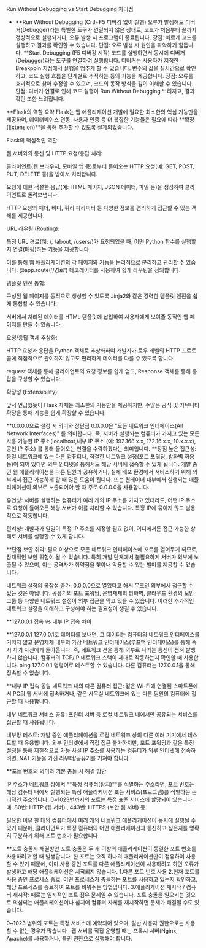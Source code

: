 Run Without Debugging vs Start Debugging 차이점
* **Run Without Debugging (Crtl+F5 디버깅 없이 실행)
오류가 발생해도 디버거(Debugger)라는 특별한 도구가 연결되지 않은 상태로, 코드가 처음부터 끝까지 정상적으로 실행되거나, 오류 발생 시 프로그램이 종료됩니다.
장점: 빠르게 코드를 실행하고 결과를 확인할 수 있습니다.
단점: 오류 발생 시 원인을 파악하기 힘듭니다.
**Start Debugging (F5 디버깅 시작)
코드를 실행하면서 동시에 디버거(Debugger)라는 도구를 연결하여 실행합니다. 
디버거는 사용자가 지정한 Breakpoin 지점에서 실행을 멈추게 할 수 있습니다. 
변수의 값을 실시간으로 확인하고, 코드 실행 흐름을 단계별로 추적하는 등의 기능을 제공합니다.
장점: 오류를 효과적으로 찾아 수정할 수 있으며, 코드의 동작 방식을 깊이 이해할 수 있습니다.
단점: 디버거 연결로 인해  코드 실행이  Run Without Debugging 느려지고, 결과 확인 또한 느려집니다.


**Flask의 역할 요약
Flask는 웹 애플리케이션 개발에 필요한 최소한의 핵심 기능만을 제공하며, 데이터베이스 연동, 사용자 인증 등 
더 복잡한 기능들은 필요에 따라 **확장(Extension)**을 통해 추가할 수 있도록 설계되었습니다.

Flask의 핵심적인 역할:

웹 서버와의 통신 및 HTTP 요청/응답 처리:

클라이언트(웹 브라우저, 모바일 앱 등)로부터 들어오는 HTTP 요청(예: GET, POST, PUT, DELETE 등)을 받아서 처리합니다.

요청에 대한 적절한 응답(예: HTML 페이지, JSON 데이터, 파일 등)을 생성하여 클라이언트로 돌려보냅니다.

HTTP 요청의 헤더, 바디, 쿼리 파라미터 등 다양한 정보를 편리하게 접근할 수 있는 객체를 제공합니다.

URL 라우팅 (Routing):

특정 URL 경로(예: /, /about, /users/<id>)가 요청되었을 때, 어떤 Python 함수를 실행할지 연결(매핑)하는 기능을 제공합니다.

이를 통해 웹 애플리케이션의 각 페이지와 기능을 논리적으로 분리하고 관리할 수 있습니다. @app.route('/경로') 데코레이터를 사용하여 쉽게 라우팅을 정의합니다.

템플릿 엔진 통합:

구성된 웹 페이지를 동적으로 생성할 수 있도록 Jinja2와 같은 강력한 템플릿 엔진을 쉽게 통합할 수 있습니다.

서버에서 처리된 데이터를 HTML 템플릿에 삽입하여 사용자에게 보여줄 동적인 웹 페이지를 만들 수 있습니다.

요청/응답 객체 추상화:

HTTP 요청과 응답을 Python 객체로 추상화하여 개발자가 로우 레벨의 HTTP 프로토콜에 직접적으로 관여하지 않고도 편리하게 데이터를 다룰 수 있도록 합니다.

request 객체를 통해 클라이언트의 요청 정보를 쉽게 얻고, Response 객체를 통해 응답을 구성할 수 있습니다.

확장성 (Extensibility):

앞서 언급했듯이 Flask 자체는 최소한의 기능만을 제공하지만, 수많은 공식 및 커뮤니티 확장을 통해 기능을 쉽게 확장할 수 있습니다.


**0.0.0.0으로 설정 시 의미와 장단점
0.0.0.0은 "모든 네트워크 인터페이스(All Network Interfaces)" 를 의미합니다.
즉, 서버가 실행되는 컴퓨터가 가지고 있는 모든 사용 가능한 IP 주소(localhost,내부 IP 주소 (예: 192.168.x.x, 172.16.x.x, 10.x.x.x),공인 IP 주소)
를 통해 들어오는 연결을 수락하겠다는 의미입니다.
**장점
높은 접근성:
동일 네트워크에 있는 다른 컴퓨터나, 적절한 네트워크 설정(포트 포워딩, 방화벽 허용 등)이 되어 있다면 외부 인터넷을 통해서도 해당 서버에 접속할 수 있게 됩니다.
개발 중인 웹 애플리케이션을 다른 팀원과 공유하거나, 실제 배포 환경에서 서비스하기 위해 외부에서 접근 가능하게 할 때 많은 도움이 됩니다.
또는 컨테이너 내부에서 실행되는 애플리케이션이 외부로 노출되어야 할 때 주로 0.0.0.0을 사용합니다.

유연성:
서버를 실행하는 컴퓨터가 여러 개의 IP 주소를 가지고 있더라도, 
어떤 IP 주소로 요청이 들어오든 해당 서버가 이를 처리할 수 있습니다. 특정 IP에 묶이지 않고 범용적으로 작동합니다.

편리성:
개발자가 일일이 특정 IP 주소를 지정할 필요 없이, 어디에서든 접근 가능한 상태로 서버를 실행할 수 있게 합니다.

**단점
보안 취약:
필요 이상으로 모든 네트워크 인터페이스에 포트를 열어두게 되므로, 잠재적인 보안 위험이 될 수 있습니다.
특히 개발 단계에서 불필요하게 서버가 외부에 노출될 수 있으며, 이는 공격자가 취약점을 찾아내 악용할 수 있는 빌미를 제공할 수 있습니다.

네트워크 설정의 복잡성 증가:
0.0.0.0으로 열었다고 해서 무조건 외부에서 접근할 수 있는 것은 아닙니다. 공유기의 포트 포워딩, 운영체제의 방화벽, 클라우드 환경의 보안 그룹 등 다양한 네트워크 설정이 외부 접근을 막고 있을 수 있습니다.
이러한 추가적인 네트워크 설정을 이해하고 구성해야 하는 필요성이 생길 수 있습니다.

**127.0.0.1 접속 vs 내부 IP 접속 차이

**127.0.0.1
127.0.0.1로 데이터를 보내면, 그 데이터는 컴퓨터의 네트워크 인터페이스를 거치지 않고 운영체제 내부의 가상 네트워크 인터페이스(루프백 인터페이스)를 통해 즉시 자기 자신에게 돌아옵니다. 
즉, 네트워크 선을 통해 외부로 나가는 통신이 전혀 발생하지 않습니다.
컴퓨터의 TCP/IP 네트워크 스택이 제대로 작동하는지 확인할 때 사용합니다. ping 127.0.0.1 명령어로 테스트할 수 있습니다.
다른 컴퓨터는 127.0.0.1을 통해 접속할 수 없습니다.

**내부 IP 접속
동일 네트워크 내의 다른 컴퓨터 접근: 같은 Wi-Fi에 연결된 스마트폰에서 PC의 웹 서버에 접속하거나,
같은 사무실 네트워크에 있는 다른 팀원의 컴퓨터에 접근할 때 사용합니다.

내부 네트워크 서비스 공유: 프린터 서버 등 로컬 네트워크 내에서만 
공유되는 서비스를 접근할 때 사용됩니다.

내부망 테스트: 개발 중인 애플리케이션을 로컬 네트워크 상의 다른 여러 기기에서 테스트할 때 유용합니다.
외부 인터넷에서 직접 접근 불가하지만, 포트 포워딩과 같은 특정 설정을 통해 제한적으로 가능
사설 IP 주소를 사용하는 컴퓨터가 외부 인터넷에 접속하려면, NAT 기능을 가진 라우터/공유기를 거쳐야 합니다.

**포트 번호의 의미와 기본 충돌 시 해결 방안

IP 주소가 네트워크 상에서 **특정 컴퓨터(장치)**를 식별하는 주소라면,
포트 번호는 해당 컴퓨터 내에서 실행되는 특정 애플리케이션 또는 서비스(프로그램)를 식별하는 논리적인 주소입니다.
0~1023번까지의 포트는 특정 표준 서비스에 할당되어 있습니다.
예. 80번: HTTP (웹 서버) , 443번: HTTPS (보안 웹 서버) 등

필요한 이유 
한 대의 컴퓨터에서 여러 개의 네트워크 애플리케이션이 동시에 실행될 수 있기 때문에,
클라이언트가 특정 컴퓨터의 어떤 애플리케이션과 통신하고 싶은지를 명확히 구분하기 위해 포트 번호가 필요합니다.

**포트 충돌시 해결방안
포트 충돌은 두 개 이상의 애플리케이션이 동일한 포트 번호를 사용하려고 할 때 발생합니다. 
한 포트는 오직 하나의 애플리케이션만이 점유하여 사용할 수 있기 때문에, 
이미 사용 중인 포트를 다른 애플리케이션이 사용하려고 하면 오류가 발생하고 해당 애플리케이션은 시작되지 않습니다.
1.다른 포트 번호 사용 
2.현재 포트를 사용 중인 프로세스 종료:
어떤 프로세스가 충돌하는 포트를 사용하고 있는지 확인하고, 해당 프로세스를 종료하여 포트를 비워주는 방법입니다.
3.애플리케이션 재시작 / 컴퓨터 재시작:
때로는 일시적인 포트 점유 문제일 수 있습니다. 포트 충돌을 일으키는 것으로 의심되는 애플리케이션이나 심지어 컴퓨터 자체를 재시작하면 문제가 해결될 수도 있습니다.

0~1023 범위의 포트는 특정 서비스에 예약되어 있으며,
일반 사용자 권한으로는 사용할 수 없는 경우가 많습니다 . 
웹 서버를 직접 운영할 때는 프록시 서버(Nginx, Apache)를 사용하거나, 
특권 권한으로 실행해야 합니다.
